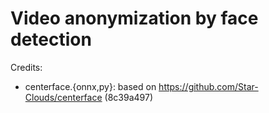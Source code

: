 Video anonymization by face detection
=====================================

Credits:
- centerface.{onnx,py}: based on https://github.com/Star-Clouds/centerface (8c39a497)

